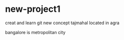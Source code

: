 # new-project1
creat  and learn git new concept
tajmahal located in agra


bangalore is metropolitan city